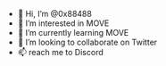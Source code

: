 - 👋 Hi, I’m @0x88488
- 👀 I’m interested in MOVE
- 🌱 I’m currently learning MOVE
- 💞️ I’m looking to collaborate on Twitter
- 📫 reach me to Discord

<!---
0x88488/0x88488 is a ✨ special ✨ repository because its `README.md` (this file) appears on your GitHub profile.
You can click the Preview link to take a look at your changes.
--->
